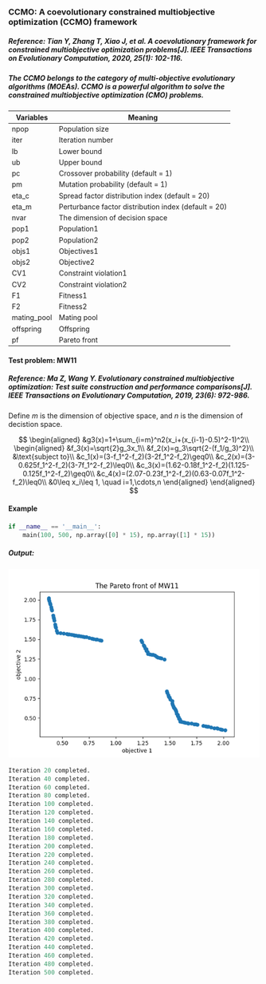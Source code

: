### CCMO: A coevolutionary constrained multiobjective optimization (CCMO) framework

##### Reference: Tian Y, Zhang T, Xiao J, et al. A coevolutionary framework for constrained multiobjective optimization problems[J]. IEEE Transactions on Evolutionary Computation, 2020, 25(1): 102-116.

##### The CCMO belongs to the category of multi-objective evolutionary algorithms (MOEAs). CCMO is a powerful algorithm to solve the constrained multiobjective optimization (CMO) problems.

| Variables   | Meaning                                              |
| ----------- | ---------------------------------------------------- |
| npop        | Population size                                      |
| iter        | Iteration number                                     |
| lb          | Lower bound                                          |
| ub          | Upper bound                                          |
| pc          | Crossover probability (default = 1)                  |
| pm          | Mutation probability (default = 1)                   |
| eta_c       | Spread factor distribution index (default = 20)      |
| eta_m       | Perturbance factor distribution index (default = 20) |
| nvar        | The dimension of decision space                      |
| pop1        | Population1                                          |
| pop2        | Population2                                          |
| objs1       | Objectives1                                          |
| objs2       | Objective2                                           |
| CV1         | Constraint violation1                                |
| CV2         | Constraint violation2                                |
| F1          | Fitness1                                             |
| F2          | Fitness2                                             |
| mating_pool | Mating pool                                          |
| offspring   | Offspring                                            |
| pf          | Pareto front                                         |



#### Test problem: MW11

##### Reference: Ma Z, Wang Y. Evolutionary constrained multiobjective optimization: Test suite construction and performance comparisons[J]. IEEE Transactions on Evolutionary Computation, 2019, 23(6): 972-986.

Define $m$ is the dimension of objective space, and $n$ is the dimension of decistion space.



$$
\begin{aligned}
&g3(x)=1+\sum_{i=m}^n2(x_i+(x_{i-1}-0.5)^2-1)^2\\
\begin{aligned}
&f_3(x)=\sqrt{2}g_3x_1\\
&f_2(x)=g_3\sqrt{2-(f_1/g_3)^2}\\
&\text{subject to}\\
&c_1(x)=(3-f_1^2-f_2)(3-2f_1^2-f_2)\geq0\\
&c_2(x)=(3-0.625f_1^2-f_2)(3-7f_1^2-f_2)\leq0\\
&c_3(x)=(1.62-0.18f_1^2-f_2)(1.125-0.125f_1^2-f_2)\geq0\\
&c_4(x)=(2.07-0.23f_1^2-f_2)(0.63-0.07f_1^2-f_2)\leq0\\
&0\leq x_i\leq 1, \quad i=1,\cdots,n
\end{aligned}
\end{aligned}
$$



#### Example

```python
if __name__ == '__main__':
    main(100, 500, np.array([0] * 15), np.array([1] * 15))
```

##### Output:

![](https://github.com/Xavier-MaYiMing/CCMO/blob/main/Pareto%20front.png)

```python
Iteration 20 completed.
Iteration 40 completed.
Iteration 60 completed.
Iteration 80 completed.
Iteration 100 completed.
Iteration 120 completed.
Iteration 140 completed.
Iteration 160 completed.
Iteration 180 completed.
Iteration 200 completed.
Iteration 220 completed.
Iteration 240 completed.
Iteration 260 completed.
Iteration 280 completed.
Iteration 300 completed.
Iteration 320 completed.
Iteration 340 completed.
Iteration 360 completed.
Iteration 380 completed.
Iteration 400 completed.
Iteration 420 completed.
Iteration 440 completed.
Iteration 460 completed.
Iteration 480 completed.
Iteration 500 completed.
```


